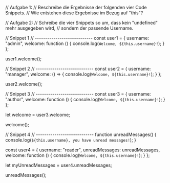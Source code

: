 // Aufgabe 1:
// Beschreibe die Ergebnisse der folgenden vier Code Snippets.
// Wie entstehen diese Ergebnisse im Bezug auf "this"?

// Aufgabe 2:
// Schreibe die vier Snippets so um, dass kein "undefined" mehr ausgegeben wird,
// sondern der passende Username.


// Snippet 1
// ----------------------------
const user1 = {
    username: "admin",
    welcome: function () {
        console.log(`Welcome, ${this.username}!`);
    }
};

user1.welcome();


// Snippet 2
// ----------------------------
const user2 = {
    username: "manager",
    welcome: () => {
        console.log(`Welcome, ${this.username}!`);
    }
};

user2.welcome();


// Snippet 3
// ----------------------------
const user3 = {
    username: "author",
    welcome: function () {
        console.log(`Welcome, ${this.username}!`);
    }
};

let welcome = user3.welcome;

welcome();


// Snippet 4
// ----------------------------
function unreadMessages() {
    console.log(`${this.username}, you have unread messages!`);
}

const user4 = {
    username: "reader",
    unreadMessages: unreadMessages,
    welcome: function () {
        console.log(`Welcome, ${this.username}!`);
    }
};

let myUnreadMessages = user4.unreadMessages;

unreadMessages();